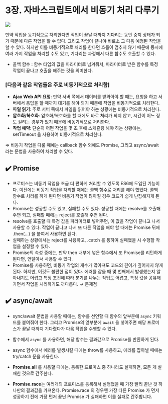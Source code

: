 # 3장. 자바스크립트에서 비동기 처리 다루기

<img src='./img/이미지이름.png' />

만약 작업을 동기적으로 처리한다면 작업이 끝날 때까지 기다리는 동안 중지 상태가 되기 때문에 다른 작업을 할 수 없다. 그리고 작업이 끝나야 비로소 그 다음 예정된 작업을 할 수 있다. 하지만 이를 비동기적으로 처리를 한다면 흐름이 멈추지 않기 때문에 동시에 여러 가지 작업을 처리할 수도 있고, 기다리는 과정에서 다른 함수도 호출할 수 있다.

- 콜백 함수 : 함수 타입의 값을 파라미터로 넘겨줘서, 파라미터로 받은 함수를 특정 작업이 끝나고 호출을 해주는 것을 의미한다.

### [다음과 같은 작업들은 주로 비동기적으로 처리함]

- **Ajax Web API 요청**: 만약 서버 쪽에서 데이터를 받와아야 할 때는, 요청을 하고 서버에서 응답을 할 때까지 대기를 해야 되기 때문에 작업을 비동기적으로 처리한다.
- **파일 읽기**: 주로 서버 쪽에서 파일을 읽어야 하는 상황에는 비동기적으로 처리한다.
- **암호화/복호화**: 암호화/복호화를 할 때에도 바로 처리가 되지 않고, 시간이 어느 정도 걸리는 경우가 있기 때문에 비동기적으로 처리한다.
- **작업 예약**: 단순히 어떤 작업을 몇 초 후에 스케쥴링 해야 하는 상황에는, setTimeout 을 사용하여 비동기적으로 처리한다.

⇒ 비동기 작업을 다룰 때에는 callback 함수 외에도 Promise, 그리고 async/await 라는 문법을 사용하여 처리할 수 있다.

## ✔️ Promise

- 프로미스는 비동기 작업을 조금 더 편하게 처리할 수 있도록 ES6에 도입된 기능이다. 이전에는 비동기 작업을 처리할 때에는 콜백 함수로 처리를 해야 했었다. 콜백 함수로 처리를 하게 된다면 비동기 작업이 많아질 경우 코드가 쉽게 난잡해지게 된다.
- Promise는 성공할 수도 있고, 실패할 수도 있다. 성공할 때에는 resolve를 호출해 주면 되고, 실패할 때에는 reject를 호출해 주면 된다.
- resolve를 호출할 때 특정 값을 파라미터로 넣어주면, 이 값을 작업이 끝나고 나서 사용할 수 있다. 작업이 끝나고 나서 또 다른 작업을 해야 할 때에는 Promise 뒤에 .then(...) 을 붙여서 사용하면 된다.
- 실패하는 상황에서는 reject를 사용하고, .catch 를 통하여 실패했을 시 수행할 작업을 설정할 수 있다.
- Promise의 속성 중에는, 만약 then 내부에 넣은 함수에서 또 Promise를 리턴하게 된다면, 연달아서 사용할 수 있다.
- Promise를 사용하면, 비동기 작업의 개수가 많아져도 코드의 깊이가 깊어지지 않게 된다. 하지만, 이것도 불편한 점이 있다. 에러를 잡을 때 몇 번째에서 발생했는지 알아내기도 어렵고 특정 조건에 따라 분기를 나누는 작업도 어렵고, 특정 값을 공유해가면서 작업을 처리하기도 까다롭다. → 문제점

## ✔️ async/await

- sync/await 문법을 사용할 때에는, 함수를 선언할 때 함수의 앞부분에 `async` 키워드를 붙여줘야 한다. 그리고 Promise의 앞부분에 `await` 을 넣어주면 해당 프로미스가 끝날 때까지 기다렸다가 다음 작업을 수행할 수 있다.
- 함수에서 `async` 를 사용하면, 해당 함수는 결과값으로 Promise를 반환하게 된다.
- async 함수에서 에러를 발생시킬 때에는 throw를 사용하고, 에러를 잡아낼 때에는 try/catch 문을 사용한다.

- **Promise.all** 를 사용할 때에는, 등록한 프로미스 중 하나라도 실패하면, 모든 게 실패한 것으로 간주한다.

- **Promise.race**는 여러개의 프로미스를 등록해서 실행했을 때 가장 빨리 끝난 것 하나만의 결과값을 가져온다.  Promise.race 의 경우엔 가장 다른 Promise 가 먼저 성공하기 전에 가장 먼저 끝난 Promise 가 실패하면 이를 실패로 간주합니다.
